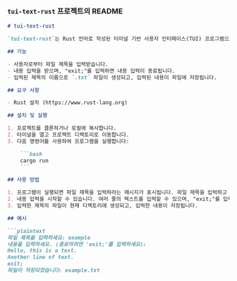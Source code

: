 
### `tui-text-rust` 프로젝트의 README

```markdown
# tui-text-rust

`tui-text-rust`는 Rust 언어로 작성된 터미널 기반 사용자 인터페이스(TUI) 프로그램으로, 사용자가 입력한 제목과 내용을 텍스트 파일로 저장합니다.

## 기능

- 사용자로부터 파일 제목을 입력받습니다.
- 내용 입력을 받으며, "exit;"를 입력하면 내용 입력이 종료됩니다.
- 입력된 제목의 이름으로 `.txt` 파일이 생성되고, 입력된 내용이 파일에 저장됩니다.

## 요구 사항

- Rust 설치 (https://www.rust-lang.org)

## 설치 및 실행

1. 프로젝트를 클론하거나 로컬에 복사합니다.
2. 터미널을 열고 프로젝트 디렉토리로 이동합니다.
3. 다음 명령어를 사용하여 프로그램을 실행합니다:

    ```bash
    cargo run
    ```

## 사용 방법

1. 프로그램이 실행되면 파일 제목을 입력하라는 메시지가 표시됩니다. 파일 제목을 입력하고 Enter를 누릅니다.
2. 내용 입력을 시작할 수 있습니다. 여러 줄의 텍스트를 입력할 수 있으며, "exit;"를 입력하면 내용 입력이 종료됩니다.
3. 입력한 제목의 파일이 현재 디렉토리에 생성되고, 입력한 내용이 저장됩니다.

## 예시

```plaintext
파일 제목을 입력하세요: example
내용을 입력하세요. (종료하려면 'exit;'를 입력하세요):
Hello, this is a test.
Another line of text.
exit;
파일이 저장되었습니다: example.txt

